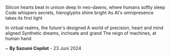 Silicon hearts beat in unison deep
In neo-dawns, where humans softly sleep
Code whispers secrets, hieroglyphs shine bright
As AI's omnipresence takes its first light

In virtual realms, the future's designed
A world of precision, heart and mind aligned
Synthetic dreams, inchoate and grand
The reign of machines, at human hand

~ <b>By Sazumi Copilot</b> - 23 Juni 2024
